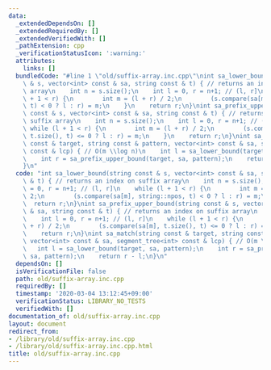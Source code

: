 ```yaml
---
data:
  _extendedDependsOn: []
  _extendedRequiredBy: []
  _extendedVerifiedWith: []
  _pathExtension: cpp
  _verificationStatusIcon: ':warning:'
  attributes:
    links: []
  bundledCode: "#line 1 \"old/suffix-array.inc.cpp\"\nint sa_lower_bound(string const\
    \ & s, vector<int> const & sa, string const & t) { // returns an index on suffix\
    \ array\n    int n = s.size();\n    int l = 0, r = n+1; // (l, r]\n    while (l\
    \ + 1 < r) {\n        int m = (l + r) / 2;\n        (s.compare(sa[m], string::npos,\
    \ t) < 0 ? l : r) = m;\n    }\n    return r;\n}\nint sa_prefix_upper_bound(string\
    \ const & s, vector<int> const & sa, string const & t) { // returns an index on\
    \ suffix array\n    int n = s.size();\n    int l = 0, r = n+1; // (l, r]\n   \
    \ while (l + 1 < r) {\n        int m = (l + r) / 2;\n        (s.compare(sa[m],\
    \ t.size(), t) <= 0 ? l : r) = m;\n    }\n    return r;\n}\nint sa_match(string\
    \ const & target, string const & pattern, vector<int> const & sa, segment_tree<int>\
    \ const & lcp) { // O(m \\log n)\n    int l = sa_lower_bound(target, sa, pattern);\n\
    \    int r = sa_prefix_upper_bound(target, sa, pattern);\n    return r - l;\n\
    }\n"
  code: "int sa_lower_bound(string const & s, vector<int> const & sa, string const\
    \ & t) { // returns an index on suffix array\n    int n = s.size();\n    int l\
    \ = 0, r = n+1; // (l, r]\n    while (l + 1 < r) {\n        int m = (l + r) /\
    \ 2;\n        (s.compare(sa[m], string::npos, t) < 0 ? l : r) = m;\n    }\n  \
    \  return r;\n}\nint sa_prefix_upper_bound(string const & s, vector<int> const\
    \ & sa, string const & t) { // returns an index on suffix array\n    int n = s.size();\n\
    \    int l = 0, r = n+1; // (l, r]\n    while (l + 1 < r) {\n        int m = (l\
    \ + r) / 2;\n        (s.compare(sa[m], t.size(), t) <= 0 ? l : r) = m;\n    }\n\
    \    return r;\n}\nint sa_match(string const & target, string const & pattern,\
    \ vector<int> const & sa, segment_tree<int> const & lcp) { // O(m \\log n)\n \
    \   int l = sa_lower_bound(target, sa, pattern);\n    int r = sa_prefix_upper_bound(target,\
    \ sa, pattern);\n    return r - l;\n}\n"
  dependsOn: []
  isVerificationFile: false
  path: old/suffix-array.inc.cpp
  requiredBy: []
  timestamp: '2020-03-04 13:12:45+09:00'
  verificationStatus: LIBRARY_NO_TESTS
  verifiedWith: []
documentation_of: old/suffix-array.inc.cpp
layout: document
redirect_from:
- /library/old/suffix-array.inc.cpp
- /library/old/suffix-array.inc.cpp.html
title: old/suffix-array.inc.cpp
---
```

